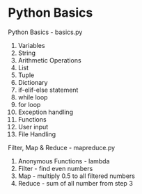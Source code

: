 # Python Basics

Python Basics - basics.py

1. Variables
2. String
3. Arithmetic Operations
4. List
5. Tuple
6. Dictionary
7. if-elif-else statement
8. while loop
9. for loop
10. Exception handling
11. Functions
12. User input
13. File Handling


Filter, Map & Reduce - mapreduce.py

1. Anonymous Functions - lambda
2. Filter - find even numbers
3. Map - multiply 0.5 to all filtered numbers
4. Reduce - sum of all number from step 3